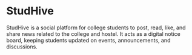 # StudHive
StudHive is a social platform for college students to post, read, like, and share news related to the college and hostel. It acts as a digital notice board, keeping students updated on events, announcements, and discussions. 
